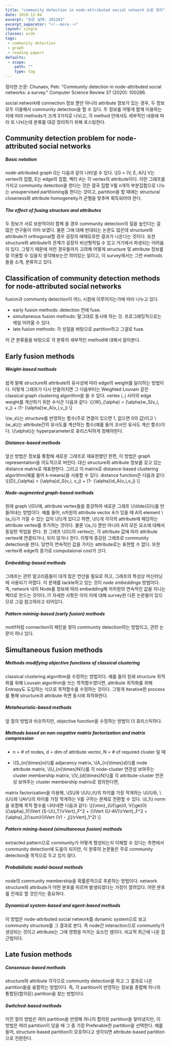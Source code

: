 ```yaml
---
title: "community detection in node-attributed social network 논문 정리"
date: 2020-12-04
excerpt: "읽은 날짜: 201203"
excerpt_separator: "<!--more-->"
layout: single
classes: wide
tags: 
 - community detection
 - graph
 - reading papers 
defaults:
 - scope:
    path: ""
    type: tag
---
```


정리한 논문: Chunaev, Petr. "Community detection in node-attributed social networks: a survey." Computer Science Review 37 (2020): 100286.

social network에 connection 정보 뿐만 아니라 attribute 정보가 있는 경우, 두 정보 모두 이용해서 community detection을 할 수 있다. 
두 정보를 어떻게 함께 이용하는지에 따라 methods가 크게 3가지로 나뉘고, 각 method 안에서도 세부적인 내용에 따라 또 나뉘는데 분류를 대강 정리하기 위해 포스팅한다.


## Community detection problem for node-attributed social networks

##### Basic notation
node-attributed graph G는 다음과 같이 나타낼 수 있다.
\\[G = (V, E, A)\\]
V는 vertex의 집합, E는 edge의 집합, 벡터 A는 각 vertex의 attribute이다.
이런 그래프를 가지고 community detection을 한다는 것은 결국 집합 V를 n개의 부분집합으로 나누는 unsupervised partitioning을 한다는 것이고, partition을 할 때에는 structural closeness와 attribute homogeneity가 균형을 맞추며 획득되어야 한다.

##### The effect of fusing structure and attributes
두 정보가 서로 보완적이라 함께 쓸 경우 community detection의 질을 높인다는 걸 많은 연구들이 이미 보였다. 물론 그에 대해 반대되는 논문도 많은데 structure와 attribute가 orthogonal할 경우 굉장히 애매모호한 결과가 나온다는 것이다. 또한 structure와 attribute의 관계가 굉장히 비선형적일 수 있고 거기에서 파생되는 어려움이 있다.
그렇기 때문에 저런 경우들까지 고려해 어떻게 structure 및 attribute 정보를 잘 이용할 수 있을지 생각해보는건 의미있는 일이고, 이 survey에서는 그런 methods들을 소개, 분류하고 있다.


## Classification of community detection methods for node-attributed social networks
fusion과 community detection이 어느 시점에 이루어지는가에 따라 나누고 있다.
- early fusion methods: detection 전에 fuse.
- simultaneous fusion methods: 말그대로 동시에 하는 것. 프로그래밍적으로는 제일 어려울 수 있다.
- late fusion methods: 각 성질을 바탕으로 partition하고 그걸로 fuse.

이 큰 분류들을 바탕으로 각 분류의 세부적인 method에 대해서 알아본다.


## Early fusion methods

##### Weight-based methods
쉽게 말해 structure와 attribute의 유사성에 따라 edge의 weight를 달리하는 방법이다. 이렇게 그래프가 다시 만들어지면 그 다음부터는 Weighted Louvain 같은 classical graph clustering algorithm을 쓸 수 있다.
vertex i, j 사이의 edge weight를 계산하기 위한 수식은 다음과 같다:
 \\[{W}_{\alpha} = {\alpha}w_S(v_i, v_j) + (1- {\alpha})w_A(v_i,v_j) \\]
 
\\(w_s\\)는  structure를 반영하는 함수(주로 연결이 있으면 1, 없으면 0의 값)이고 \\(w_a\\)는 attribute간의 유사도를 계산하는 함수(예를 들어 코사인 유사도 계산 함수)이다.
\\(\alpha\\)는 hyperparameter로 휴리스틱하게 정해야한다.

##### Distance-based methods
앞선 방법은 정보를 통합해 새로운 그래프로 재표현했던 한편, 이 방법은 graph representation을 의도적으로 버린다. 대신 structure와 attribute 정보를 갖고 있는 distance matrix로 재표현한다.
그리고 이 matrix로 distance-based clustering algorithm(예를 들어 k-means)을 사용할 수 있다.
distance function은 다음과 같다:
 \\[{D}_{\alpha} = {\alpha}d_S(v_i, v_j) + (1- {\alpha})d_A(v_i,v_j) \\]
 
##### Node-augmented graph-based methods
원래 graph \\(G\\)에, attribute vertex들을 증강하여 새로운 그래프 \\(\tilde{G}\\)를 만들어내는 방법이다.
예를 들어, n차원의 attribute vector A가 있을 때 A의 element \\(a_i\\)가 가질 수 있는 값이 \\(l\\)개 있다고 하면, \\(l\\)개 각각의 attribute에 해당하는 attribute vertex를 추가하는 것이다.
물론 \\(a_i\\) 뿐만 아니라 A의 모든 요소에 대해서 동일한 작업을 한다. 원 그래프 \\(G\\)의 vertex는, 각 attribute 값에 따라 attribute vertex에 연결되거나, 되지 않거나 한다.
이렇게 증강된 그래프로 community detection을 한다. 
당연히 연속적인 값을 가지는 attribute로는 표현할 수 없다. 또한 vertex와 edge의 증가로 computaional cost가 크다.

##### Embedding-based methods
그래프는 관련 알고리즘들이 대개 많은 연산을 필요로 하고, 그래프의 특성상 머신러닝에 사용되기 어렵다. 
이 문제를 tackle하고 있는 것이 *node embeddings* 방법이다. 즉, network 내의 Node를 정보에 따라 embedding해 저차원의 연속적인 값을 지니는 벡터로 만드는 것이다..!!!
자세한 사항은 이미 이에 대해 survey한 다른 논문들이 있으므로 그걸 참고하라고 되어있다.

##### Pattern mininig-based (early fusion) methods
motif처럼 connection의 패턴을 찾아 community detection하는 방법이고, 관련 논문이 하나 있다. 


## Simultaneous fusion methods

##### Methods modifying objective functions of classical clustering
classical clustering algorithm을 수정하는 방법이다. 예를 들어 원래 structure 최적화를 위해 Louvain algorithm을 쓰는 목적함수였다면, attribute 최적화를 위해 Entropy도 도입하는 식으로 목적함수를 수정하는 것이다. 그렇게 iterative한 process를 통해 structure과 attribute 측면 동시에 최적화한다.

##### Metaheuristic-based methods
앞 절의 방법과 비슷하지만, objective function을 수정하는 방법이 더 휴리스틱하다.

##### Methods based on non-negative matrix factorization and matrix compression
- n = # of nodes, d = dim of attribute vector, N = # of required cluster 일 때 


- \\(S_{n{\times}n}\\)를 adjacency matrix, \\(A_{n{\times}d}\\)를 node attribute matrix, \\(U_{n{\times}N}\\)를 각 node-cluster 연관성 보여주는 cluster membership matrix, \\(V_{d{\times}N}\\)를 각 attribute-cluster 연관성 보여주는 cluster membership matrix로 정의한다면,

matrix factorization을 이용해, \\(S\\)와 \\(UU_t\\)의 차이를 가장 작게하는 \\(U\\)와, \\(U\\)와 \\(AV\\)의 차이를 가장 작게하는 V를 구하는 문제로 전환할 수 있다.
\\(l_1\\) norm을 포함해 목적 함수를 나타내면 다음과 같다:
\\[{\min}_{U{\ge}0, V{\ge}0}({\alpha}_1{\lVert {S-UU_T}\rVert}_F^2 + {\lVert {U-AV}\rVert}_F^2 + {\alpha}_2{\sum}{\lVert {V(・,j)}\rVert}_1^2) \\] 

##### Pattern mining-based (simultaneous fusion) methods
extracted pattern으로 community가 어떻게 형성되는지 이해할 수 있다는 측면에서 community detection에 도움이 되지만, 이 분류의 논문들은 주로 community detection을 목적으로 두고 있지 않다.

##### Probabilistic model-based methods
node의 community membership을 확률론적으로 추론하는 방법이다. network structure와 attribute가 어떤 분포를 따르며 발생되었다는 가정이 깔려있다.
어떤 분포를 전제로 할 것인가는 중요하다. 

##### Dynamical system-based and agent-based methods
이 방법은 node-attributed social network를 dynamic system으로 보고 community structure를 그 결과로 본다. 즉 node간 interaction으로 community가 생성되는 것이고 attribute는 그에 영향을 미치는 요소인 셈이다. 비교적 최근에 나온 접근법이다.


## Late fusion methods

##### Consensus-based methods
structure와 attribute 각각으로 community detection을 하고 그 결과로 나온 partition들을 융합하는 방법이다. 즉, 각 partition이 반영하는 정보를 종합해 하나의 통합된(합의된) partition을 찾는 방법이다. 

##### Switched-based methods
이전 절의 방법은 여러 partition을 반영해 하나의 합의된 partition을 찾아냈지만, 이 방법은 여러 partition이 있을 때 그 중 가장 Preferable한 partition을 선택한다. 예를 들어, structure-based partition이 모호하다고 생각되면 attribute-based partition으로 전환한다.
